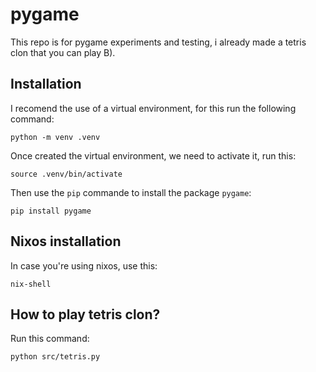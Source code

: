 # pygame

This repo is for pygame experiments and testing, i already made
a tetris clon that you can play B).

## Installation

I recomend the use of a virtual environment, for this run the
following command:

    python -m venv .venv

Once created the virtual environment, we need to activate it, run
this:

    source .venv/bin/activate

Then use the `pip` commande to install the package `pygame`:

    pip install pygame

## Nixos installation

In case you're using nixos, use this:

    nix-shell

## How to play tetris clon?

Run this command:

    python src/tetris.py
